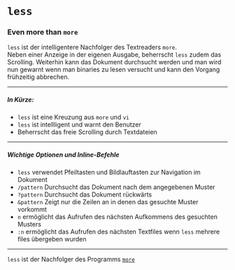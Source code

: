 # `less`
### Even more than `more`

`less` ist der intelligentere Nachfolger des Textreaders `more`.  
Neben einer Anzeige in der eigenen Ausgabe, beherrscht `less` zudem das Scrolling. Weiterhin kann das Dokument durchsucht werden und man wird nun gewarnt wenn man binaries zu lesen versucht und kann den Vorgang frühzeitig abbrechen.  

-----

##### In Kürze:  
* `less` ist eine Kreuzung aus `more` und `vi`
* `less` ist intellligent und warnt den Benutzer
* Beherrscht das freie Scrolling durch Textdateien

-----

##### Wichtige Optionen und Inline-Befehle

* `less` verwendet Pfeiltasten und Bildlauftasten zur Navigation im Dokument
* `/pattern` Durchsucht das Dokument nach dem angegebenen Muster
* `?pattern` Durchsucht das Dokument rückwärts
* `&pattern` Zeigt nur die Zeilen an in denen das gesuchte Muster vorkommt
* `n` ermöglicht das Aufrufen des nächsten Aufkommens des gesuchten Musters
* `:n` ermöglicht das Aufrufen des nächsten Textfiles wenn `less` mehrere files übergeben wurden

-----

`less` ist der Nachfolger des Programms [`more`](more.md)